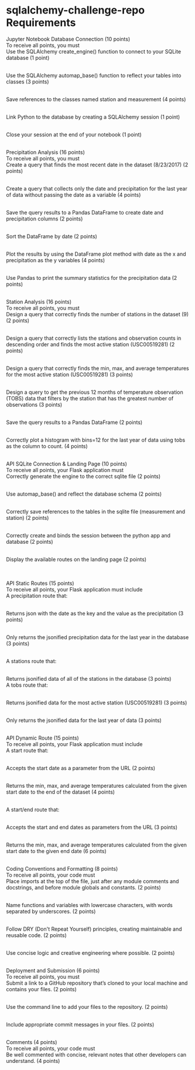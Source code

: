 # sqlalchemy-challenge-repo Requirements<br>
Jupyter Notebook Database Connection (10 points)<br>
To receive all points, you must<br>
Use the SQLAlchemy create_engine() function to connect to your SQLite database (1 point)<br><br>

Use the SQLAlchemy automap_base() function to reflect your tables into classes (3 points)<br><br>

Save references to the classes named station and measurement (4 points)<br><br>

Link Python to the database by creating a SQLAlchemy session (1 point)<br><br>

Close your session at the end of your notebook (1 point)<br><br>

Precipitation Analysis (16 points)<br>
To receive all points, you must<br>
Create a query that finds the most recent date in the dataset (8/23/2017) (2 points)<br><br>

Create a query that collects only the date and precipitation for the last year of data without passing the date as a variable (4 points)<br><br>

Save the query results to a Pandas DataFrame to create date and precipitation columns (2 points)<br><br>

Sort the DataFrame by date (2 points)<br><br>

Plot the results by using the DataFrame plot method with date as the x and precipitation as the y variables (4 points)<br><br>

Use Pandas to print the summary statistics for the precipitation data (2 points)<br><br>

Station Analysis (16 points)<br>
To receive all points, you must<br>
Design a query that correctly finds the number of stations in the dataset (9) (2 points)<br><br>

Design a query that correctly lists the stations and observation counts in descending order and finds the most active station (USC00519281) (2 points)<br><br>

Design a query that correctly finds the min, max, and average temperatures for the most active station (USC00519281) (3 points)<br><br>

Design a query to get the previous 12 months of temperature observation (TOBS) data that filters by the station that has the greatest number of observations (3 points)<br><br>

Save the query results to a Pandas DataFrame (2 points)<br><br>

Correctly plot a histogram with bins=12 for the last year of data using tobs as the column to count. (4 points)<br><br>

API SQLite Connection & Landing Page (10 points)<br>
To receive all points, your Flask application must<br>
Correctly generate the engine to the correct sqlite file (2 points)<br><br>

Use automap_base() and reflect the database schema (2 points)<br><br>

Correctly save references to the tables in the sqlite file (measurement and station) (2 points)<br><br>

Correctly create and binds the session between the python app and database (2 points)<br><br>

Display the available routes on the landing page (2 points)<br><br><br>

API Static Routes (15 points)<br>
To receive all points, your Flask application must include<br>
A precipitation route that:<br><br>

Returns json with the date as the key and the value as the precipitation (3 points)<br><br>

Only returns the jsonified precipitation data for the last year in the database (3 points)<br><br>

A stations route that:<br><br>

Returns jsonified data of all of the stations in the database (3 points)<br>
A tobs route that:<br><br>

Returns jsonified data for the most active station (USC00519281) (3 points)<br><br>

Only returns the jsonified data for the last year of data (3 points)<br><br>

API Dynamic Route (15 points)<br>
To receive all points, your Flask application must include<br>
A start route that:<br><br>

Accepts the start date as a parameter from the URL (2 points)<br><br>

Returns the min, max, and average temperatures calculated from the given start date to the end of the dataset (4 points)<br><br>

A start/end route that:<br><br>

Accepts the start and end dates as parameters from the URL (3 points)<br><br>

Returns the min, max, and average temperatures calculated from the given start date to the given end date (6 points)<br><br>

Coding Conventions and Formatting (8 points)<br>
To receive all points, your code must<br>
Place imports at the top of the file, just after any module comments and docstrings, and before module globals and constants. (2 points)<br><br>

Name functions and variables with lowercase characters, with words separated by underscores. (2 points)<br><br>

Follow DRY (Don't Repeat Yourself) principles, creating maintainable and reusable code. (2 points)<br><br>

Use concise logic and creative engineering where possible. (2 points)<br><br>

Deployment and Submission (6 points)<br>
To receive all points, you must<br>
Submit a link to a GitHub repository that’s cloned to your local machine and contains your files. (2 points)<br><br>

Use the command line to add your files to the repository. (2 points)<br><br>

Include appropriate commit messages in your files. (2 points)<br><br>

Comments (4 points)<br>
To receive all points, your code must<br>
Be well commented with concise, relevant notes that other developers can understand. (4 points)
